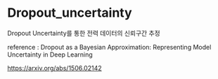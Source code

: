 # Dropout_uncertainty
Dropout Uncertainty를 통한 전력 데이터의 신뢰구간 추정

reference : Dropout as a Bayesian Approximation: Representing Model Uncertainty in Deep Learning

https://arxiv.org/abs/1506.02142
